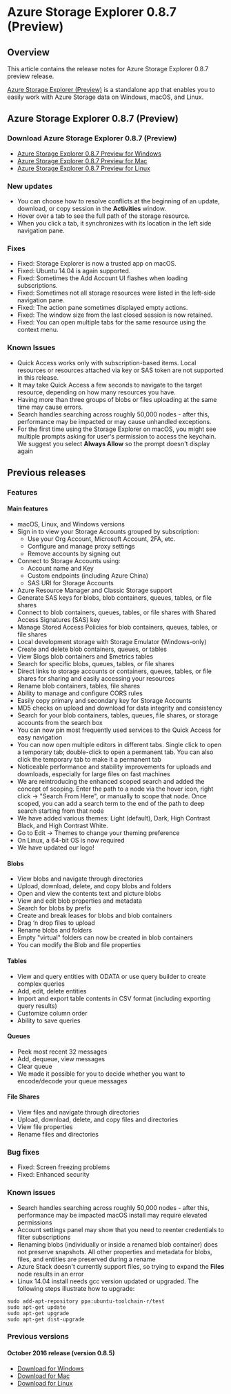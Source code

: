<properties
    pageTitle="Azure Storage Explorer 0.8.7 (Preview)| Azure"
    description="Release notes for Azure Storage Explorer 0.8.7 (Preview)"
    services="storage"
    documentationcenter="na"
    author="cawa"
    manager="paulyuk"
    editor="" />
<tags
    ms.assetid=""
    ms.service="storage"
    ms.devlang="multiple"
    ms.topic="release-notes"
    ms.tgt_pltfrm="na"
    ms.workload="na"
    ms.date="01/18/2017"
    wacn.date=""
    ms.author="cawa" />

# Azure Storage Explorer 0.8.7 (Preview)
## Overview
This article contains the release notes for Azure Storage Explorer 0.8.7 preview release.

[Azure Storage Explorer (Preview)](/documentation/articles/vs-azure-tools-storage-manage-with-storage-explorer/) is a standalone app that enables you to easily work with Azure Storage data on Windows, macOS, and Linux.

## Azure Storage Explorer 0.8.7 (Preview)
### Download Azure Storage Explorer 0.8.7 (Preview)
- [Azure Storage Explorer 0.8.7 Preview for Windows](https://go.microsoft.com/fwlink/?LinkId=708343)
- [Azure Storage Explorer 0.8.7 Preview for Mac](https://go.microsoft.com/fwlink/?LinkId=708342)
- [Azure Storage Explorer 0.8.7 Preview for Linux](https://go.microsoft.com/fwlink/?LinkId=722418)

### New updates
- You can choose how to resolve conflicts at the beginning of an update, download, or copy session in the **Activities** window.
- Hover over a tab to see the full path of the storage resource.
- When you click a tab, it synchronizes with its location in the left side navigation pane.

### Fixes
- Fixed: Storage Explorer is now a trusted app on macOS.
- Fixed: Ubuntu 14.04 is again supported.
- Fixed: Sometimes the Add Account UI flashes when loading subscriptions.
- Fixed: Sometimes not all storage resources were listed in the left-side navigation pane.
- Fixed: The action pane sometimes displayed empty actions.
- Fixed: The window size from the last closed session is now retained.
- Fixed: You can open multiple tabs for the same resource using the context menu.

### Known Issues
- Quick Access works only with subscription-based items. Local resources or resources attached via key or SAS token are not supported in this release.
- It may take Quick Access a few seconds to navigate to the target resource, depending on how many resources you have.
- Having more than three groups of blobs or files uploading at the same time may cause errors.
- Search handles searching across roughly 50,000 nodes - after this, performance may be impacted or may cause unhandled exceptions.
- For the first time using the Storage Explorer on macOS, you might see multiple prompts asking for user's permission to access the keychain. We suggest you select **Always Allow** so the prompt doesn't display again

## Previous releases
### Features
#### Main features
- macOS, Linux, and Windows versions
- Sign in to view your Storage Accounts grouped by subscription:
    - Use your Org Account, Microsoft Account, 2FA, etc.
    - Configure and manage proxy settings
    - Remove accounts by signing out
- Connect to Storage Accounts using:
    - Account name and Key
    - Custom endpoints (including Azure China)
    - SAS URI for Storage Accounts
- Azure Resource Manager and Classic Storage support
- Generate SAS keys for blobs, blob containers, queues, tables, or file shares
- Connect to blob containers, queues, tables, or file shares with Shared Access Signatures (SAS) key
- Manage Stored Access Policies for blob containers, queues, tables, or file shares
- Local development storage with Storage Emulator (Windows-only)
- Create and delete blob containers, queues, or tables
- View $logs blob containers and $metrics tables
- Search for specific blobs, queues, tables, or file shares
- Direct links to storage accounts or containers, queues, tables, or file shares for sharing and easily accessing your resources
- Rename blob containers, tables, file shares
- Ability to manage and configure CORS rules
- Easily copy primary and secondary key for Storage Accounts
- MD5 checks on upload and download for data integrity and consistency
- Search for your blob containers, tables, queues, file shares, or storage accounts from the search box
- You can now pin most frequently used services to the Quick Access for easy navigation
- You can now open multiple editors in different tabs. Single click to open a temporary tab; double-click to open a permanent tab. You can also click the temporary tab to make it a permanent tab
- Noticeable performance and stability improvements for uploads and downloads, especially for large files on fast machines
- We are reintroducing the enhanced scoped search and added the concept of scoping. Enter the path to a node via the hover icon, right click -> "Search From Here", or manually to scope that node. Once scoped, you can add a search term to the end of the path to deep search starting from that node
- We have added various themes: Light (default), Dark, High Contrast Black, and High Contrast White.
- Go to Edit -> Themes to change your theming preference
- On Linux, a 64-bit OS is now required
- We have updated our logo!
#### Blobs
- View blobs and navigate through directories
- Upload, download, delete, and copy blobs and folders
- Open and view the contents text and picture blobs
- View and edit blob properties and metadata
- Search for blobs by prefix
- Create and break leases for blobs and blob containers
- Drag ‘n drop files to upload
- Rename blobs and folders
- Empty "virtual" folders can now be created in blob containers
- You can modify the Blob and file properties
#### Tables
- View and query entities with ODATA or use query builder to create complex queries
- Add, edit, delete entities
- Import and export table contents in CSV format (including exporting query results)
- Customize column order
- Ability to save queries
#### Queues
- Peek most recent 32 messages
- Add, dequeue, view messages
- Clear queue
- We made it possible for you to decide whether you want to encode/decode your queue messages
#### File Shares
- View files and navigate through directories
- Upload, download, delete, and copy files and directories
- View file properties
- Rename files and directories

### Bug fixes
- Fixed: Screen freezing problems
- Fixed: Enhanced security

### Known issues
- Search handles searching across roughly 50,000 nodes - after this, performance may be impacted
macOS install may require elevated permissions
- Account settings panel may show that you need to reenter credentials to filter subscriptions
- Renaming blobs (individually or inside a renamed blob container) does not preserve snapshots. All other properties and metadata for blobs, files, and entities are preserved during a rename
- Azure Stack doesn't currently support files, so trying to expand the **Files** node results in an error
- Linux 14.04 install needs gcc version updated or upgraded. The following steps illustrate how to upgrade:

```
sudo add-apt-repository ppa:ubuntu-toolchain-r/test
sudo apt-get update
sudo apt-get upgrade
sudo apt-get dist-upgrade
```

### Previous versions
#### October 2016 release (version 0.8.5)
- [Download for Windows](https://go.microsoft.com/fwlink/?LinkId=809306)
- [Download for Mac](https://go.microsoft.com/fwlink/?LinkId=809307)
- [Download for Linux](https://go.microsoft.com/fwlink/?LinkId=809308)
